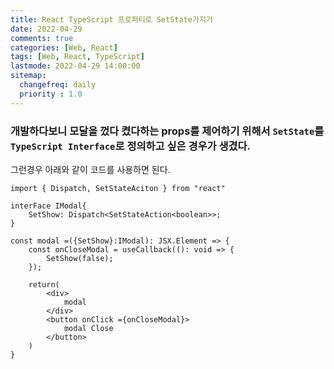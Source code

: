 ```yaml
---
title: React TypeScript 프로퍼티로 SetState가지기
date: 2022-04-29
comments: true
categories: [Web, React]
tags: [Web, React, TypeScript]
lastmode: 2022-04-29 14:00:00
sitemap:  
  changefreq: daily
  priority : 1.0
---
```


### 개발하다보니 모달을 껐다 켰다하는 props를 제어하기 위해서 `SetState`를 `TypeScript Interface`로 정의하고 싶은 경우가 생겼다.

그런경우 아래와 같이 코드를 사용하면 된다.

```tsx
import { Dispatch, SetStateAciton } from "react"

interFace IModal{
    SetShow: Dispatch<SetStateAction<boolean>>;
}

const modal =({SetShow}:IModal): JSX.Element => {
    const onCloseModal = useCallback((): void => {
        SetShow(false);
    });

    return(
        <div>
            modal
        </div>
        <button onClick ={onCloseModal}>
            modal Close
        </button>
    )
}
```